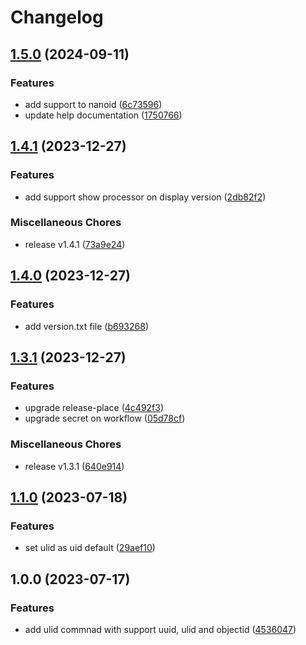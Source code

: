 # Changelog

## [1.5.0](https://github.com/JonDotsoy/uid/compare/v1.4.1...v1.5.0) (2024-09-11)


### Features

* add support to nanoid ([6c73596](https://github.com/JonDotsoy/uid/commit/6c73596128bfd79369d8abeeba811fa7671dd2e1))
* update help documentation ([1750766](https://github.com/JonDotsoy/uid/commit/175076658b81a6380e05d6b1cbc7263cd64b187f))

## [1.4.1](https://github.com/JonDotsoy/uid/compare/v1.4.0...v1.4.1) (2023-12-27)


### Features

* add support show processor on display version ([2db82f2](https://github.com/JonDotsoy/uid/commit/2db82f26f6302e48a9693a79e2d2250a4ae3de02))


### Miscellaneous Chores

* release v1.4.1 ([73a9e24](https://github.com/JonDotsoy/uid/commit/73a9e24f64f19dfdfe669f0de2877a3bef60e925))

## [1.4.0](https://github.com/JonDotsoy/uid/compare/v1.3.1...v1.4.0) (2023-12-27)


### Features

* add version.txt file ([b693268](https://github.com/JonDotsoy/uid/commit/b693268d9770d314cb843a9779f6cdf14ebd6c92))

## [1.3.1](https://github.com/JonDotsoy/uid/compare/v1.3.0...v1.3.1) (2023-12-27)


### Features

* upgrade release-place ([4c492f3](https://github.com/JonDotsoy/uid/commit/4c492f376cd7eb73a5b325366f891b5d550cc68c))
* upgrade secret on workflow ([05d78cf](https://github.com/JonDotsoy/uid/commit/05d78cfe04da730c1fa737e63673c41bb621c6d2))


### Miscellaneous Chores

* release v1.3.1 ([640e914](https://github.com/JonDotsoy/uid/commit/640e9142f7ea737b01aff813477fe8286d6fa0bc))

## [1.1.0](https://github.com/JonDotsoy/uid/compare/v1.0.0...v1.1.0) (2023-07-18)


### Features

* set ulid as uid default ([29aef10](https://github.com/JonDotsoy/uid/commit/29aef1056a6e5fe9ed03b753802c2da4a4c1f014))

## 1.0.0 (2023-07-17)


### Features

* add ulid commnad with support uuid, ulid and objectid ([4536047](https://github.com/JonDotsoy/uid/commit/4536047fe380c091246d2c75ef0125389aa785bc))
